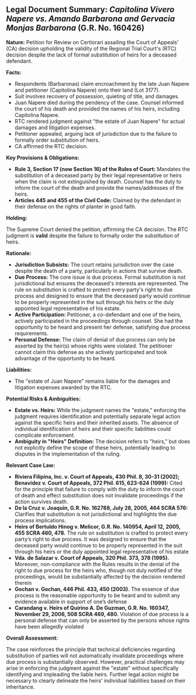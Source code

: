 ## Legal Document Summary: *Capitolina Vivero Napere vs. Amando Barbarona and Gervacia Monjas Barbarona* (G.R. No. 160426)

**Nature:** Petition for Review on Certiorari assailing the Court of Appeals' (CA) decision upholding the validity of the Regional Trial Court's (RTC) decision despite the lack of formal substitution of heirs for a deceased defendant.

**Facts:**

*   Respondents (Barbaronas) claim encroachment by the late Juan Napere and petitioner (Capitolina Napere) onto their land (Lot 3177).
*   Suit involves recovery of possession, quieting of title, and damages.
*   Juan Napere died during the pendency of the case. Counsel informed the court of his death and provided the names of his heirs, including Capitolina Napere.
*   RTC rendered judgment against "the estate of Juan Napere" for actual damages and litigation expenses.
*   Petitioner appealed, arguing lack of jurisdiction due to the failure to formally order substitution of heirs.
*   CA affirmed the RTC decision.

**Key Provisions & Obligations:**

*   **Rule 3, Section 17 (now Section 16) of the Rules of Court:** Mandates the substitution of a deceased party by their legal representative or heirs when the claim is not extinguished by death. Counsel has the duty to inform the court of the death and provide the names/addresses of the heirs.
*   **Articles 445 and 455 of the Civil Code:** Claimed by the defendant in their defense on the rights of planter in good faith.

**Holding:**

The Supreme Court denied the petition, affirming the CA decision. The RTC judgment is **valid** despite the failure to formally order the substitution of heirs.

**Rationale:**

*   **Jurisdiction Subsists:** The court retains jurisdiction over the case despite the death of a party, particularly in actions that survive death.
*   **Due Process:** The core issue is due process. Formal substitution is not jurisdictional but ensures the deceased's interests are represented. The rule on substitution is crafted to protect every party's right to due process and designed to ensure that the deceased party would continue to be properly represented in the suit through his heirs or the duly appointed legal representative of his estate.
*   **Active Participation:** Petitioner, a co-defendant and one of the heirs, actively participated in the proceedings through counsel. She had the opportunity to be heard and present her defense, satisfying due process requirements.
*   **Personal Defense:** The claim of denial of due process can only be asserted by the heir(s) whose rights were violated. The petitioner cannot claim this defense as she actively participated and took advantage of the opportunity to be heard.

**Liabilities:**

*   The "estate of Juan Napere" remains liable for the damages and litigation expenses awarded by the RTC.

**Potential Risks & Ambiguities:**

*   **Estate vs. Heirs:** While the judgment names the "estate," enforcing the judgment requires identification and potentially separate legal action against the specific heirs and their inherited assets. The absence of individual identification of heirs and their specific liabilities could complicate enforcement.
*   **Ambiguity in "Heirs" Definition:** The decision refers to "heirs," but does not explicitly define the scope of these heirs, potentially leading to disputes in the implementation of the ruling.

**Relevant Case Law:**

*   **Riviera Filipina, Inc. v. Court of Appeals, 430 Phil. 8, 30-31 (2002); Benavidez v. Court of Appeals, 372 Phil. 615, 623-624 (1999):** Cited for the principle that failure to comply with the duty to inform the court of death and effect substitution does not invalidate proceedings if the action survives death.
*   **De la Cruz v. Joaquin, G.R. No. 162788, July 28, 2005, 464 SCRA 576:**  Clarifies that substitution is not jurisdictional and highlights the due process implications.
*   **Heirs of Bertuldo Hinog v. Melicor, G.R. No. 140954, April 12, 2005, 455 SCRA 460, 478.** The rule on substitution is crafted to protect every party’s right to due process. It was designed to ensure that the deceased party would continue to be properly represented in the suit through his heirs or the duly appointed legal representative of his estate
*   **Vda. de Salazar v. Court of Appeals, 320 Phil. 373, 378 (1995).** Moreover, non-compliance with the Rules results in the denial of the right to due process for the heirs who, though not duly notified of the proceedings, would be substantially affected by the decision rendered therein
*   **Gochan v. Gochan, 446 Phil. 433, 450 (2003).** The essence of due process is the reasonable opportunity to be heard and to submit any evidence available in support of one’s defense
*   **Carandang v. Heirs of Quirino A. De Guzman, G.R. No. 160347, November 29, 2006, 508 SCRA 469, 480.** Violation of due process is a personal defense that can only be asserted by the persons whose rights have been allegedly violated

**Overall Assessment:**

The case reinforces the principle that technical deficiencies regarding substitution of parties will not automatically invalidate proceedings where due process is substantially observed. However, practical challenges may arise in enforcing the judgment against the "estate" without specifically identifying and impleading the liable heirs. Further legal action might be necessary to clearly delineate the heirs' individual liabilities based on their inheritance.
